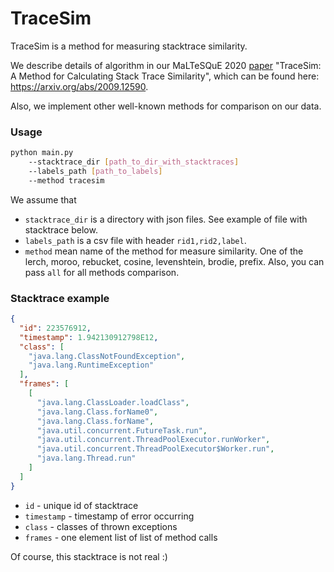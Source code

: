 # TraceSim
TraceSim is a method for measuring stacktrace similarity.

We describe details of algorithm in our MaLTeSQuE 2020 [paper](https://dl.acm.org/doi/10.1145/3416505.3423561) "TraceSim: A Method for Calculating Stack Trace Similarity", which can be found here: https://arxiv.org/abs/2009.12590.

Also, we implement other well-known methods for comparison on our data.

### Usage
```bash
python main.py
    --stacktrace_dir [path_to_dir_with_stacktraces]
    --labels_path [path_to_labels] 
    --method tracesim
```

We assume that
- `stacktrace_dir` is a directory with json files. 
See example of file with stacktrace below.
- `labels_path` is a csv file with header `rid1,rid2,label`.
- `method` mean name of the method for measure similarity. 
One of the lerch, moroo, rebucket, cosine, levenshtein, brodie, prefix. 
Also, you can pass `all` for all methods comparison.

### Stacktrace example

```json
{
  "id": 223576912,
  "timestamp": 1.942130912798E12,
  "class": [
    "java.lang.ClassNotFoundException",
    "java.lang.RuntimeException"
  ],
  "frames": [
    [
      "java.lang.ClassLoader.loadClass",
      "java.lang.Class.forName0",
      "java.lang.Class.forName",
      "java.util.concurrent.FutureTask.run",
      "java.util.concurrent.ThreadPoolExecutor.runWorker",
      "java.util.concurrent.ThreadPoolExecutor$Worker.run",
      "java.lang.Thread.run"
    ]
  ]
}
```

- `id` - unique id of stacktrace
- `timestamp` - timestamp of error occurring
- `class` - classes of thrown exceptions
- `frames` - one element list of list of method calls

Of course, this stacktrace is not real :)
